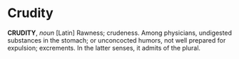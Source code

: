 # Crudity

**CRUDITY**, _noun_ \[Latin\] Rawness; crudeness. Among physicians, undigested substances in the stomach; or unconcocted humors, not well prepared for expulsion; excrements. In the latter senses, it admits of the plural.